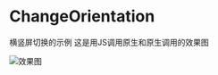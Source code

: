 # ChangeOrientation
横竖屏切换的示例
这是用JS调用原生和原生调用的效果图

![效果图](https://github.com/Haley-Wong/ChangeOrientation/blob/master/ChangeOrientation/performance.gif)
